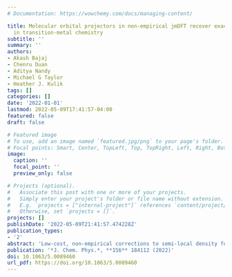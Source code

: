 ```yaml
---
# Documentation: https://wowchemy.com/docs/managing-content/

title: Molecular orbital projectors in non-empirical jmDFT recover exact conditions
  in transition-metal chemistry
subtitle: ''
summary: ''
authors:
- Akash Bajaj
- Chenru Duan
- Aditya Nandy
- Michael G Taylor
- Heather J. Kulik
tags: []
categories: []
date: '2022-01-01'
lastmod: 2022-05-09T17:41:57-04:00
featured: false
draft: false

# Featured image
# To use, add an image named `featured.jpg/png` to your page's folder.
# Focal points: Smart, Center, TopLeft, Top, TopRight, Left, Right, BottomLeft, Bottom, BottomRight.
image:
  caption: ''
  focal_point: ''
  preview_only: false

# Projects (optional).
#   Associate this post with one or more of your projects.
#   Simply enter your project's folder or file name without extension.
#   E.g. `projects = ["internal-project"]` references `content/project/deep-learning/index.md`.
#   Otherwise, set `projects = []`.
projects: []
publishDate: '2022-05-09T21:41:57.474228Z'
publication_types:
- '2'
abstract: 'Low-cost, non-empirical corrections to semi-local density functional theory are essential for accurately modeling transition-metal chemistry. Here, we demonstrate the judiciously modified density functional theory (jmDFT) approach with non-empirical U and J parameters obtained directly from frontier orbital energetics on a series of transition-metal complexes. We curate a set of nine representative Ti(III) and V(IV) d1 transition-metal complexes and evaluate their flat-plane errors along the fractional spin and charge lines. We demonstrate that while jmDFT improves upon both DFT+U and semi-local DFT with the standard atomic orbital projectors (AOPs), it does so inefficiently. We rationalize these inefficiencies by quantifying hybridization in the relevant frontier orbitals. To overcome these limitations, we introduce a procedure for computing a molecular orbital projector (MOP) basis for use with jmDFT. We demonstrate this single set of d1 MOPs to be suitable for nearly eliminating all energetic delocalization error and static correlation error. In all cases, MOP jmDFT outperforms AOP jmDFT, and it eliminates most flat-plane errors at non-empirical values. Unlike DFT+U or hybrid functionals, jmDFT nearly eliminates energetic delocalization error and static correlation error within a non-empirical framework.'
publication: '*J. Chem. Phys.*, **156** 184112 (2022)'
doi: 10.1063/5.0089460
url_pdf: https://doi.org/10.1063/5.0089460
---
```

